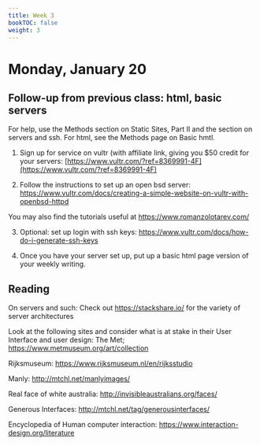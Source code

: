 ```yaml
---
title: Week 3
bookTOC: false
weight: 3
---
```


# Monday, January 20 

## Follow-up from previous class: html, basic servers 

For help, use the Methods section on Static Sites, Part II and the section on servers and
ssh. For html, see the Methods page on Basic hmtl.

1. Sign up for service on vultr (with affiliate link, giving you $50 credit for your servers: [https://www.vultr.com/?ref=8369991-4F](https://www.vultr.com/?ref=8369991-4F)

2. Follow the instructions to set up an open bsd server: https://www.vultr.com/docs/creating-a-simple-website-on-vultr-with-openbsd-httpd

You may also find the tutorials useful at https://www.romanzolotarev.com/

3. Optional: set up login with ssh keys:
https://www.vultr.com/docs/how-do-i-generate-ssh-keys

4. Once you have your server set up, put up a basic html page version of your weekly writing.

## Reading

On servers and such: Check out https://stackshare.io/ for the variety of server architectures

Look at the following sites and consider what is at stake in their User Interface and user design:
The Met; https://www.metmuseum.org/art/collection 

Rijksmuseum: https://www.rijksmuseum.nl/en/rijksstudio

Manly: http://mtchl.net/manlyimages/ 

Real face of white australia: http://invisibleaustralians.org/faces/ 

 Generous Interfaces: http://mtchl.net/tag/generousinterfaces/ 

Encyclopedia of Human computer interaction: https://www.interaction-design.org/literature 

